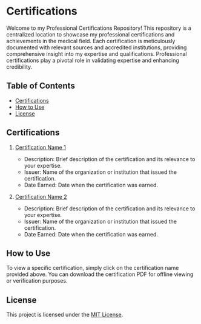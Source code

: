 # Certifications

Welcome to my Professional Certifications Repository! This repository is a centralized location to showcase my professional certifications and achievements in the medical field. Each certification is meticulously documented with relevant sources and accredited institutions, providing comprehensive insight into my expertise and qualifications. Professional certifications play a pivotal role in validating expertise and enhancing credibility.

## Table of Contents

- [Certifications](#certifications)
- [How to Use](#how-to-use)
- [License](#license)

## Certifications

1. [Certification Name 1](certification_name_1.pdf)
   - Description: Brief description of the certification and its relevance to your expertise.
   - Issuer: Name of the organization or institution that issued the certification.
   - Date Earned: Date when the certification was earned.

2. [Certification Name 2](certification_name_2.pdf)
   - Description: Brief description of the certification and its relevance to your expertise.
   - Issuer: Name of the organization or institution that issued the certification.
   - Date Earned: Date when the certification was earned.

<!-- Add more certifications as needed -->

## How to Use

To view a specific certification, simply click on the certification name provided above. You can download the certification PDF for offline viewing or verification purposes.

## License

This project is licensed under the [MIT License](LICENSE).
